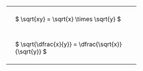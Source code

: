 ---
---

#  
<br>
<style type="text/css">
#T_8f4ef th.col_heading {
  text-align: left;
  font-size: 1em;
}
#T_8f4ef td {
  text-align: left;
  font-size: 1em;
  padding: 1.5em;
}
#T_8f4ef_row0_col0, #T_8f4ef_row1_col0 {
  width: 300px;
  white-space: pre-wrap;
}
</style>
<table id="T_8f4ef">
  <thead>
  </thead>
  <tbody>
    <tr>
      <td id="T_8f4ef_row0_col0" class="data row0 col0" >$ \sqrt{xy} = \sqrt{x} \times \sqrt{y} $</td>
    </tr>
    <tr>
      <td id="T_8f4ef_row1_col0" class="data row1 col0" >$ \sqrt{\dfrac{x}{y}} = \dfrac{\sqrt{x}}{\sqrt{y}} $</td>
    </tr>
  </tbody>
</table>
